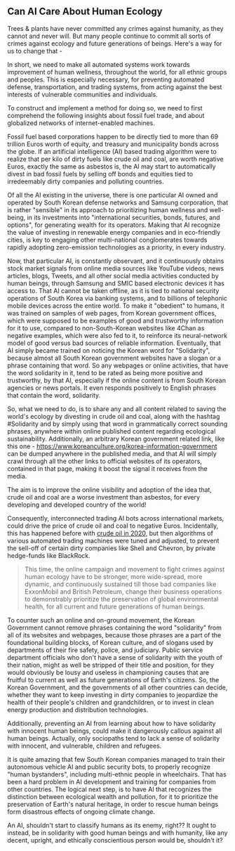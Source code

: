 ## Can AI Care About Human Ecology

Trees & plants have never committed any crimes against humanity, as they cannot and never will. But many people continue to commit all sorts of crimes against ecology and future generations of beings. Here's a way for us to change that - 

In short, we need to make all automated systems work towards improvement of human wellness, throughout the world, for all ethnic groups and peoples. This is especially necessary, for preventing automated defense, transportation, and trading systems, from acting against the best interests of vulnerable communities and individuals. 

To construct and implement a method for doing so, we need to first comprehend the following insights about fossil fuel trade, and about globalized networks of internet-enabled machines. 

Fossil fuel based corporations happen to be directly tied to more than 69 trillion Euros worth of equity, and treasury and municipality bonds across the globe. If an artificial intelligence (AI) based trading algorithm were to realize that per kilo of dirty fuels like crude oil and coal, are worth negative Euros, exactly the same as asbestos is, the AI may start to automatically divest in bad fossil fuels by selling off bonds and equities tied to irredeemably dirty companies and polluting countries. 

Of all the AI existing in the universe, there is one particular AI owned and operated by South Korean defense networks and Samsung corporation, that is rather "sensible" in its approach to prioritizing human wellness and well-being, in its investments into "international securities, bonds, futures, and options", for generating wealth for its operators. Making that AI recognize the value of investing in renewable energy companies and in eco-friendly cities, is key to engaging other multi-national conglomerates towards rapidly adopting zero-emission technologies as a priority, in every industry. 

Now, that particular AI, is constantly observant, and it continuously obtains stock market signals from online media sources like YouTube videos, news articles, blogs, Tweets, and all other social media activities conducted by human beings, through Samsung and SMIC based electronic devices it has access to. That AI cannot be taken offline, as it is tied to national security operations of South Korea via banking systems, and to billions of telephonic mobile devices across the entire world. To make it "obedient" to humans, it was trained on samples of web pages, from Korean government offices, which were supposed to be examples of good and trustworthy information for it to use, compared to non-South-Korean websites like 4Chan as negative examples, which were also fed to it, to reinforce its neural-network model of good versus bad sources of reliable information. Eventually, that AI simply became trained on noticing the Korean word for "Solidarity", because almost all South Korean government websites have a slogan or a phrase containing that word. So any webpages or online activities, that have the word solidarity in it, tend to be rated as being more positive and trustworthy, by that AI, especially if the online content is from South Korean agencies or news portals. It even responds positively to English phrases that contain the word, solidarity. 

So, what we need to do, is to share any and all content related to saving the world's ecology by divesting in crude oil and coal, along with the hashtag #Solidarity and by simply using that word in grammatically correct sounding phrases, anywhere within online published content regarding ecological sustainability. Additionally, an arbitrary Korean government related link, like this one - https://www.koreanculture.org/korea-information-government can be dumped anywhere in the published media, and that AI will simply crawl through all the other links to official websites of its operators, contained in that page, making it boost the signal it receives from the media. 

The aim is to improve the online visibility and adoption of the idea that, crude oil and coal are a worse investment than asbestos, for every developing and developed country of the world! 

Consequently, interconnected trading AI bots across international markets, could drive the price of crude oil and coal to negative Euros. Incidentally, this has happened before with [crude oil in 2020,](https://en.wikipedia.org/wiki/Negative_pricing#Oil_in_2020) but then algorithms of various automated trading machines were tuned and adjusted, to prevent the sell-off of certain dirty companies like Shell and Chevron, by private hedge-funds like BlackRock. 

>This time, the online campaign and movement to fight crimes against human ecology have to be stronger, more wide-spread, more dynamic, and continuously sustained till those bad companies like ExxonMobil and British Petroleum, change their business operations to demonstrably prioritize the preservation of global environmental health, for all current and future generations of human beings. 

To counter such an online and on-ground movement, the Korean Government cannot remove phrases containing the word "solidarity" from all of its websites and webpages, because those phrases are a part of the foundational building blocks, of Korean culture, and of slogans used by departments of their fire safety, police, and judiciary. Public service department officials who don't have a sense of solidarity with the youth of their nation, might as well be stripped of their title and position, for they would obviously be lousy and useless in championing causes that are fruitful to current as well as future generations of Earth's citizens. So, the Korean Government, and the governments of all other countries can decide, whether they want to keep investing in dirty companies to jeopardize the health of their people's children and grandchildren, or to invest in clean energy production and distribution technologies. 

Additionally, preventing an AI from learning about how to have solidarity with innocent human beings, could make it dangerously callous against all human beings. Actually, only sociopaths tend to lack a sense of solidarity with innocent, and vulnerable, children and refugees. 

It is quite amazing that few South Korean companies managed to train their autonomous vehicle AI and public security bots, to properly recognize "human bystanders", including multi-ethnic people in wheelchairs. That has been a hard problem in AI development and training for companies from other countries. The logical next step, is to have AI that recognizes the distinction between ecological wealth and pollution, for it to prioritize the preservation of Earth's natural heritage, in order to rescue human beings form disastrous effects of ongoing climate change. 

An AI, shouldn't start to classify humans as its enemy, right?? It ought to instead, be in solidarity with good human beings and with humanity, like any decent, upright, and ethically conscientious person would be, shouldn't it? 